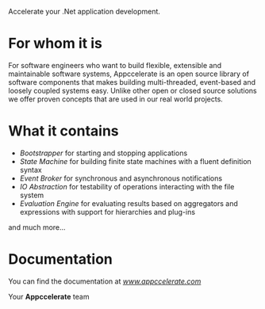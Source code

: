 Accelerate your .Net application development.

For whom it is
==============
For software engineers who want to build flexible, extensible and maintainable software systems, Appccelerate is an open source library of software components that makes building multi-threaded, event-based and loosely coupled systems easy. Unlike other open or closed source solutions we offer proven concepts that are used in our real world projects.

What it contains
================
- _Bootstrapper_ for starting and stopping applications 
- _State Machine_ for building finite state machines with a fluent definition syntax
- _Event Broker_ for synchronous and asynchronous notifications
- _IO Abstraction_ for testability of operations interacting with the file system
- _Evaluation Engine_ for evaluating results based on aggregators and expressions with support for hierarchies and plug-ins

and much more...

Documentation
=============
You can find the documentation at _www.appccelerate.com_


Your __Appccelerate__ team
